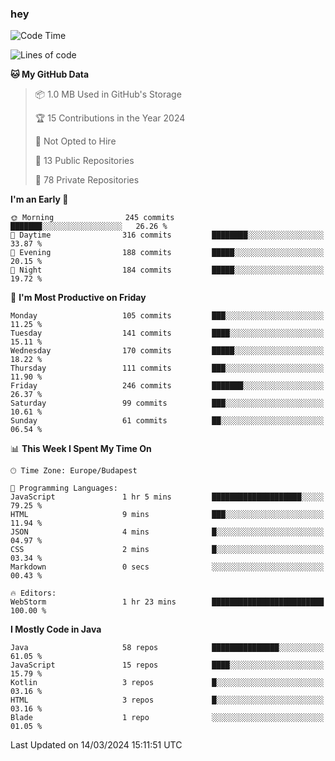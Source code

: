 ### hey

<!--START_SECTION:waka-->
![Code Time](http://img.shields.io/badge/Code%20Time-977%20hrs%2037%20mins-blue)

![Lines of code](https://img.shields.io/badge/From%20Hello%20World%20I%27ve%20Written-1.1%20million%20lines%20of%20code-blue)

**🐱 My GitHub Data** 

> 📦 1.0 MB Used in GitHub's Storage 
 > 
> 🏆 15 Contributions in the Year 2024
 > 
> 🚫 Not Opted to Hire
 > 
> 📜 13 Public Repositories 
 > 
> 🔑 78 Private Repositories 
 > 
**I'm an Early 🐤** 

```text
🌞 Morning                245 commits         ███████░░░░░░░░░░░░░░░░░░   26.26 % 
🌆 Daytime                316 commits         ████████░░░░░░░░░░░░░░░░░   33.87 % 
🌃 Evening                188 commits         █████░░░░░░░░░░░░░░░░░░░░   20.15 % 
🌙 Night                  184 commits         █████░░░░░░░░░░░░░░░░░░░░   19.72 % 
```
📅 **I'm Most Productive on Friday** 

```text
Monday                   105 commits         ███░░░░░░░░░░░░░░░░░░░░░░   11.25 % 
Tuesday                  141 commits         ████░░░░░░░░░░░░░░░░░░░░░   15.11 % 
Wednesday                170 commits         █████░░░░░░░░░░░░░░░░░░░░   18.22 % 
Thursday                 111 commits         ███░░░░░░░░░░░░░░░░░░░░░░   11.90 % 
Friday                   246 commits         ███████░░░░░░░░░░░░░░░░░░   26.37 % 
Saturday                 99 commits          ███░░░░░░░░░░░░░░░░░░░░░░   10.61 % 
Sunday                   61 commits          ██░░░░░░░░░░░░░░░░░░░░░░░   06.54 % 
```


📊 **This Week I Spent My Time On** 

```text
🕑︎ Time Zone: Europe/Budapest

💬 Programming Languages: 
JavaScript               1 hr 5 mins         ████████████████████░░░░░   79.25 % 
HTML                     9 mins              ███░░░░░░░░░░░░░░░░░░░░░░   11.94 % 
JSON                     4 mins              █░░░░░░░░░░░░░░░░░░░░░░░░   04.97 % 
CSS                      2 mins              █░░░░░░░░░░░░░░░░░░░░░░░░   03.34 % 
Markdown                 0 secs              ░░░░░░░░░░░░░░░░░░░░░░░░░   00.43 % 

🔥 Editors: 
WebStorm                 1 hr 23 mins        █████████████████████████   100.00 % 
```

**I Mostly Code in Java** 

```text
Java                     58 repos            ███████████████░░░░░░░░░░   61.05 % 
JavaScript               15 repos            ████░░░░░░░░░░░░░░░░░░░░░   15.79 % 
Kotlin                   3 repos             █░░░░░░░░░░░░░░░░░░░░░░░░   03.16 % 
HTML                     3 repos             █░░░░░░░░░░░░░░░░░░░░░░░░   03.16 % 
Blade                    1 repo              ░░░░░░░░░░░░░░░░░░░░░░░░░   01.05 % 
```




 Last Updated on 14/03/2024 15:11:51 UTC
<!--END_SECTION:waka-->
